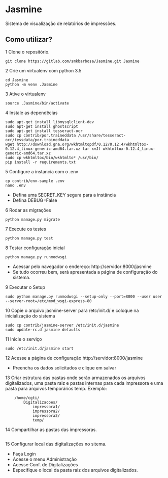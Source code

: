 # Jasmine

Sistema de visualização de relatórios de impressões.

## Como utilizar?

1 Clone o repositório.

```console
git clone https://gitlab.com/smkbarbosa/Jasmine.git Jasmine
```

2 Crie um virtualenv com python 3.5

```console
cd Jasmine
python -m venv .Jasmine
```

3 Ative o virtualenv

```console
source .Jasmine/bin/activate
```

4 Instale as dependêcias

```console
sudo apt-get install libmysqlclient-dev
sudo apt-get install ghostscript
sudo apt-get install tesseract-ocr
sudo cp contrib/por.traineddata /usr/share/tesseract-ocr/tessdata/por.traineddata
wget http://download.gna.org/wkhtmltopdf/0.12/0.12.4/wkhtmltox-0.12.4_linux-generic-amd64.tar.xz tar xvJf wkhtmltox-0.12.4_linux-generic-amd64.tar.xz
sudo cp wkhtmltox/bin/wkhtmlto* /usr/bin/
pip install -r requirements.txt
```

5 Configure a instancia com o .env

```console
cp contrib/env-sample .env
nano .env
```

   - Defina uma SECRET_KEY segura para a instância
   - Defina DEBUG=False

6 Rodar as migrações

```console
python manage.py migrate
```

7 Execute os testes

```console
python manage.py test
```

8 Testar configuração inicial

```console
python manage.py runmodwsgi
```

   - Acessar pelo navegador o endereço: http://servidor:8000/jasmine
   - Se tudo ocorreu bem, será apresentada a página de configuração do sistema.
   
9 Executar o Setup

```console
sudo python manage.py runmodwsgi --setup-only --port=8000 --user user --server-root=/etc/mod_wsgi-express-80
```

10 Copie o arquivo jasmine-server para /etc/init.d/ e coloque na inicialização do sistema

```console
sudo cp contrib/jasmine-server /etc/init.d/jasmine
sudo update-rc.d jasmine defaults
```

11 Inicie o serviço

```console
sudo /etc/init.d/jasmine start
```

12 Acesse a página de configuração http://servidor:8000/jasmine

- Preencha os dados solicitados e clique em salvar

13 Criar estrutura das pastas onde serão armazenados os arquivos digitalizados, uma pasta raiz e pastas internas para cada impressora e uma pasta para arquivos temporários temp.
Exemplo:

```tree
    /home/cgti/
        Digitalizacoes/
            impressora1/
            impressora2/
            impressora3/
            temp/
```
        
14 Compartilhar as pastas das impressoras.

```console

```

15 Configurar local das digitalizações no sitema.

- Faça Login
- Acesse o menu Administração
- Acesse Conf. de Digitalizações
- Especifique o local da pasta raiz dos arquivos digitalizados.

